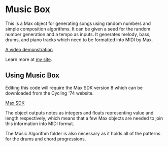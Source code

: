 # Music Box

This is a Max object for generating songs using random numbers and simple composition algorithms. It can be given a seed for the random number generation and a tempo as inputs. It generates melody, bass, drums, and piano tracks which need to be formatted into MIDI by Max.

[A video demonstration](https://youtu.be/fyaTH6KR6Uc)

Learn more at [my site](https://cadenkesey.github.io/musicbox.html).

## Using Music Box

Editing this code will require the Max SDK version 8 which can be downloaded from the Cycling '74 website.

[Max SDK](https://cycling74.com/downloads/sdk)

The object outputs notes as integers and floats representing value and length respectively, which means that a few Max objects are needed to join this information into MIDI format.

The Music Algorithm folder is also necessary as it holds all of the patterns for the drums and chord progressions.

